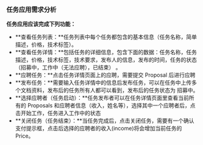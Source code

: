 ### 任务应用需求分析

**任务应用应该完成下列功能：**

- **查看任务列表：**任务列表中每个任务都包含的基本信息（任务名称，简单描述，价格，技术标签）。
- **查看任务详情：**包括任务的详细信息，包含下面的数据：任务名称，任务描述，价格，技术标签，技术要求，发布人的信息，发布的时间，任务的状态（招募中，工作中（无法应聘），已结束） 。
- **应聘任务：**点击任务详情页面上的应聘，需要提交 Proposal 后进行应聘
- **发布任务：**需要输入任务详情中的信息后发布任务，可以在任务中上传多个文档资料，发布后的任务所有人都可以看到，发布后的任务状态为 招募中。
- **选择应聘者（任务启动）：**任务发布者可以在任务详情页面里查看当前所有的 Proposals 和应聘者信息（收入，姓名等），选择其中一个应聘者后，点击开始工作，任务进入工作中的状态
- **关闭任务（任务结束）：**当任务完成后，点击关闭任务，需要有一个确认支付提示框，点击后选择的应聘者的收入(income)将会增加当前任务的 Price。

